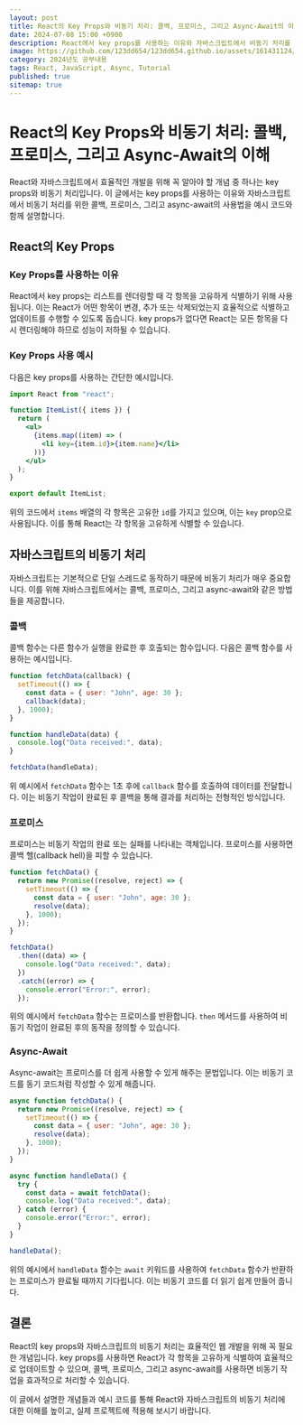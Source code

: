 ```yaml
---
layout: post
title: React의 Key Props와 비동기 처리: 콜백, 프로미스, 그리고 Async-Await의 이해
date: 2024-07-08 15:00 +0900
description: React에서 key props를 사용하는 이유와 자바스크립트에서 비동기 처리를 위한 콜백, 프로미스, 그리고 async-await의 사용법을 예시 코드와 함께 설명합니다.
image: https://github.com/123dd654/123dd654.github.io/assets/161431124/4c7e2466-9070-408b-8b29-3c3e33e7e1b4
category: 2024년도 공부내용
tags: React, JavaScript, Async, Tutorial
published: true
sitemap: true
---
```


# React의 Key Props와 비동기 처리: 콜백, 프로미스, 그리고 Async-Await의 이해

React와 자바스크립트에서 효율적인 개발을 위해 꼭 알아야 할 개념 중 하나는 key props와 비동기 처리입니다. 이 글에서는 key props를 사용하는 이유와 자바스크립트에서 비동기 처리를 위한 콜백, 프로미스, 그리고 async-await의 사용법을 예시 코드와 함께 설명합니다.

## React의 Key Props

### Key Props를 사용하는 이유

React에서 key props는 리스트를 렌더링할 때 각 항목을 고유하게 식별하기 위해 사용됩니다. 이는 React가 어떤 항목이 변경, 추가 또는 삭제되었는지 효율적으로 식별하고 업데이트를 수행할 수 있도록 돕습니다. key props가 없다면 React는 모든 항목을 다시 렌더링해야 하므로 성능이 저하될 수 있습니다.

### Key Props 사용 예시

다음은 key props를 사용하는 간단한 예시입니다.

```jsx
import React from "react";

function ItemList({ items }) {
  return (
    <ul>
      {items.map((item) => (
        <li key={item.id}>{item.name}</li>
      ))}
    </ul>
  );
}

export default ItemList;
```

위의 코드에서 `items` 배열의 각 항목은 고유한 `id`를 가지고 있으며, 이는 `key` prop으로 사용됩니다. 이를 통해 React는 각 항목을 고유하게 식별할 수 있습니다.

## 자바스크립트의 비동기 처리

자바스크립트는 기본적으로 단일 스레드로 동작하기 때문에 비동기 처리가 매우 중요합니다. 이를 위해 자바스크립트에서는 콜백, 프로미스, 그리고 async-await와 같은 방법들을 제공합니다.

### 콜백

콜백 함수는 다른 함수가 실행을 완료한 후 호출되는 함수입니다. 다음은 콜백 함수를 사용하는 예시입니다.

```javascript
function fetchData(callback) {
  setTimeout(() => {
    const data = { user: "John", age: 30 };
    callback(data);
  }, 1000);
}

function handleData(data) {
  console.log("Data received:", data);
}

fetchData(handleData);
```

위 예시에서 `fetchData` 함수는 1초 후에 `callback` 함수를 호출하여 데이터를 전달합니다. 이는 비동기 작업이 완료된 후 콜백을 통해 결과를 처리하는 전형적인 방식입니다.

### 프로미스

프로미스는 비동기 작업의 완료 또는 실패를 나타내는 객체입니다. 프로미스를 사용하면 콜백 헬(callback hell)을 피할 수 있습니다.

```javascript
function fetchData() {
  return new Promise((resolve, reject) => {
    setTimeout(() => {
      const data = { user: "John", age: 30 };
      resolve(data);
    }, 1000);
  });
}

fetchData()
  .then((data) => {
    console.log("Data received:", data);
  })
  .catch((error) => {
    console.error("Error:", error);
  });
```

위의 예시에서 `fetchData` 함수는 프로미스를 반환합니다. `then` 메서드를 사용하여 비동기 작업이 완료된 후의 동작을 정의할 수 있습니다.

### Async-Await

Async-await는 프로미스를 더 쉽게 사용할 수 있게 해주는 문법입니다. 이는 비동기 코드를 동기 코드처럼 작성할 수 있게 해줍니다.

```javascript
async function fetchData() {
  return new Promise((resolve, reject) => {
    setTimeout(() => {
      const data = { user: "John", age: 30 };
      resolve(data);
    }, 1000);
  });
}

async function handleData() {
  try {
    const data = await fetchData();
    console.log("Data received:", data);
  } catch (error) {
    console.error("Error:", error);
  }
}

handleData();
```

위의 예시에서 `handleData` 함수는 `await` 키워드를 사용하여 `fetchData` 함수가 반환하는 프로미스가 완료될 때까지 기다립니다. 이는 비동기 코드를 더 읽기 쉽게 만들어 줍니다.

## 결론

React의 key props와 자바스크립트의 비동기 처리는 효율적인 웹 개발을 위해 꼭 필요한 개념입니다. key props를 사용하면 React가 각 항목을 고유하게 식별하여 효율적으로 업데이트할 수 있으며, 콜백, 프로미스, 그리고 async-await를 사용하면 비동기 작업을 효과적으로 처리할 수 있습니다.

이 글에서 설명한 개념들과 예시 코드를 통해 React와 자바스크립트의 비동기 처리에 대한 이해를 높이고, 실제 프로젝트에 적용해 보시기 바랍니다.
